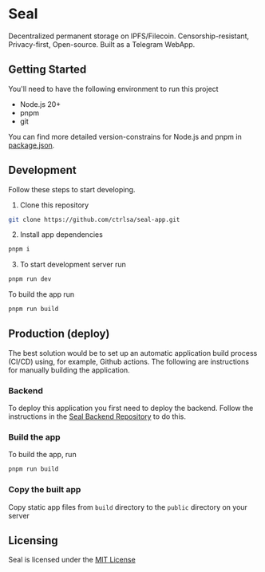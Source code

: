 # Seal
Decentralized permanent storage on IPFS/Filecoin. Censorship-resistant, Privacy-first, Open-source.
Built as a Telegram WebApp.

## Getting Started

You'll need to have the following environment to run this project

- Node.js 20+ 
- pnpm
- git

You can find more detailed version-constrains for Node.js and pnpm in [package.json](package.json).

## Development

Follow these steps to start developing.

1. Clone this repository

```bash
git clone https://github.com/ctrlsa/seal-app.git
```

2. Install app dependencies

```bash
pnpm i
```

3. To start development server run

```bash
pnpm run dev
```

To build the app run

```bash
pnpm run build
```

## Production (deploy)

The best solution would be to set up an automatic application build process (CI/CD) using, for example, Github actions.
The following are instructions for manually building the application.

### Backend

To deploy this application you first need to deploy the backend.
Follow the instructions in the 
[Seal Backend Repository](https://github.com/ctrlsa/seal-app-backend) to do this.

### Build the app
To build the app, run

```bash
pnpm run build
```

### Copy the built app

Copy static app files from `build` directory to the `public` directory on your server

## Licensing

Seal is licensed under the [MIT License](LICENSE)
